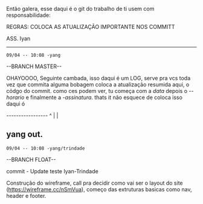Então galera, esse daqui é o git do trabalho de ti usem com responsabilidade:

REGRAS: COLOCA AS ATUALIZAÇÃO IMPORTANTE NOS COMMITT

ASS. Iyan

-----------------------------------------------------

    09/04 -- 10:08 -yang

--BRANCH MASTER--

OHAYOOOO, 
Seguinte cambada, isso daqui é um LOG, serve pra vcs toda vez que commita alguma bobagem coloca a atualização resumida aqui, o códgo do commit. como ces podem ver, tu começa com a *data* depois o *--horario* e finalmente a *-assinatura*. thats it
não esquece de coloca isso daqui ó

*-----------------*
^
|
|

yang out.
----------------------------------------------------
    09/04 -- 10:08 -yang/trindade

--BRANCH FLOAT--

commit - Update teste Iyan-Trindade

Construção do wireframe, call pra decidir como vai ser o layout do site (https://wireframe.cc/nSmVua), começo das extruturas basicas como nav, header e footer.